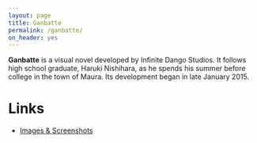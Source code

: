 ```yaml
---
layout: page
title: Ganbatte
permalink: /ganbatte/
on_header: yes
---
```


**Ganbatte** is a visual novel developed by Infinite Dango Studios. It follows high school graduate, Haruki Nishihara, as he spends his summer before college in the town of Maura. Its development began in late January 2015.

# Links
- [Images & Screenshots](/ganbatte/images/)
